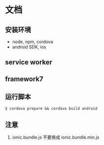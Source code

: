 # 文档

## 安装环境

+ node, npm, cordova
+ android SDK, ios

## service worker

## framework7

## 运行脚本

```
$ cordova prepare && cordova build android
```

## 注意

1. ionic.bundle.js 不要换成 ionic.bundle.min.js
